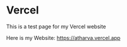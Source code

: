 # Vercel
This is a test page for my Vercel website



Here is my Website: https://atharva.vercel.app
